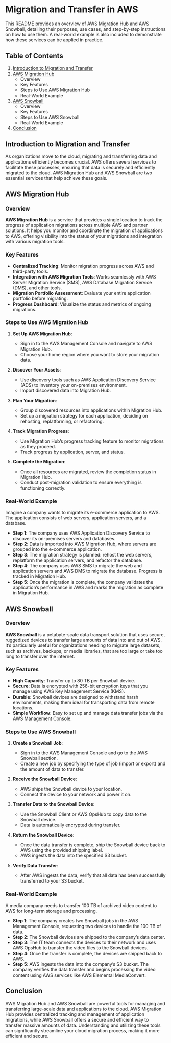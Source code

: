 # Migration and Transfer in AWS

This README provides an overview of AWS Migration Hub and AWS Snowball, detailing their purposes, use cases, and step-by-step instructions on how to use them. A real-world example is also included to demonstrate how these services can be applied in practice.

## Table of Contents

1. [Introduction to Migration and Transfer](#introduction-to-migration-and-transfer)
2. [AWS Migration Hub](#aws-migration-hub)
   - Overview
   - Key Features
   - Steps to Use AWS Migration Hub
   - Real-World Example
3. [AWS Snowball](#aws-snowball)
   - Overview
   - Key Features
   - Steps to Use AWS Snowball
   - Real-World Example
4. [Conclusion](#conclusion)

## Introduction to Migration and Transfer

As organizations move to the cloud, migrating and transferring data and applications efficiently becomes crucial. AWS offers several services to facilitate these processes, ensuring that data is securely and efficiently migrated to the cloud. AWS Migration Hub and AWS Snowball are two essential services that help achieve these goals.

## AWS Migration Hub

### Overview

**AWS Migration Hub** is a service that provides a single location to track the progress of application migrations across multiple AWS and partner solutions. It helps you monitor and coordinate the migration of applications to AWS, offering visibility into the status of your migrations and integration with various migration tools.

### Key Features

- **Centralized Tracking**: Monitor migration progress across AWS and third-party tools.
- **Integration with AWS Migration Tools**: Works seamlessly with AWS Server Migration Service (SMS), AWS Database Migration Service (DMS), and other tools.
- **Migration Portfolio Assessment**: Evaluate your entire application portfolio before migrating.
- **Progress Dashboard**: Visualize the status and metrics of ongoing migrations.

### Steps to Use AWS Migration Hub

1. **Set Up AWS Migration Hub**:
   - Sign in to the AWS Management Console and navigate to AWS Migration Hub.
   - Choose your home region where you want to store your migration data.

2. **Discover Your Assets**:
   - Use discovery tools such as AWS Application Discovery Service (ADS) to inventory your on-premises environment.
   - Import discovered data into Migration Hub.

3. **Plan Your Migration**:
   - Group discovered resources into applications within Migration Hub.
   - Set up a migration strategy for each application, deciding on rehosting, replatforming, or refactoring.

4. **Track Migration Progress**:
   - Use Migration Hub’s progress tracking feature to monitor migrations as they proceed.
   - Track progress by application, server, and status.

5. **Complete the Migration**:
   - Once all resources are migrated, review the completion status in Migration Hub.
   - Conduct post-migration validation to ensure everything is functioning correctly.

### Real-World Example

Imagine a company wants to migrate its e-commerce application to AWS. The application consists of web servers, application servers, and a database.

- **Step 1**: The company uses AWS Application Discovery Service to discover its on-premises servers and databases.
- **Step 2**: Data is imported into AWS Migration Hub, where servers are grouped into the e-commerce application.
- **Step 3**: The migration strategy is planned: rehost the web servers, replatform the application servers, and refactor the database.
- **Step 4**: The company uses AWS SMS to migrate the web and application servers and AWS DMS to migrate the database. Progress is tracked in Migration Hub.
- **Step 5**: Once the migration is complete, the company validates the application’s performance in AWS and marks the migration as complete in Migration Hub.

## AWS Snowball

### Overview

**AWS Snowball** is a petabyte-scale data transport solution that uses secure, ruggedized devices to transfer large amounts of data into and out of AWS. It’s particularly useful for organizations needing to migrate large datasets, such as archives, backups, or media libraries, that are too large or take too long to transfer over the internet.

### Key Features

- **High Capacity**: Transfer up to 80 TB per Snowball device.
- **Secure**: Data is encrypted with 256-bit encryption keys that you manage using AWS Key Management Service (KMS).
- **Durable**: Snowball devices are designed to withstand harsh environments, making them ideal for transporting data from remote locations.
- **Simple Workflow**: Easy to set up and manage data transfer jobs via the AWS Management Console.

### Steps to Use AWS Snowball

1. **Create a Snowball Job**:
   - Sign in to the AWS Management Console and go to the AWS Snowball section.
   - Create a new job by specifying the type of job (import or export) and the amount of data to transfer.

2. **Receive the Snowball Device**:
   - AWS ships the Snowball device to your location.
   - Connect the device to your network and power it on.

3. **Transfer Data to the Snowball Device**:
   - Use the Snowball Client or AWS OpsHub to copy data to the Snowball device.
   - Data is automatically encrypted during transfer.

4. **Return the Snowball Device**:
   - Once the data transfer is complete, ship the Snowball device back to AWS using the provided shipping label.
   - AWS ingests the data into the specified S3 bucket.

5. **Verify Data Transfer**:
   - After AWS ingests the data, verify that all data has been successfully transferred to your S3 bucket.

### Real-World Example

A media company needs to transfer 100 TB of archived video content to AWS for long-term storage and processing.

- **Step 1**: The company creates two Snowball jobs in the AWS Management Console, requesting two devices to handle the 100 TB of data.
- **Step 2**: The Snowball devices are shipped to the company’s data center.
- **Step 3**: The IT team connects the devices to their network and uses AWS OpsHub to transfer the video files to the Snowball devices.
- **Step 4**: Once the transfer is complete, the devices are shipped back to AWS.
- **Step 5**: AWS ingests the data into the company’s S3 bucket. The company verifies the data transfer and begins processing the video content using AWS services like AWS Elemental MediaConvert.

## Conclusion

AWS Migration Hub and AWS Snowball are powerful tools for managing and transferring large-scale data and applications to the cloud. AWS Migration Hub provides centralized tracking and management of application migrations, while AWS Snowball offers a secure and efficient way to transfer massive amounts of data. Understanding and utilizing these tools can significantly streamline your cloud migration process, making it more efficient and secure.